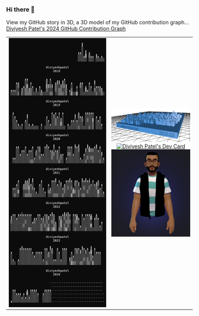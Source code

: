 ### Hi there 👋

View my GitHub story in 3D, a 3D model of my GitHub contribution graph...
<a href="https://github.com/diviyeshpatel/diviyeshpatel/blob/main/diviyeshpatel-2024-github-skyline.stl" title="Diviyesh Patel's GitHub Contribution Graph">Diviyesh Patel's 2024 GitHub Contribution Graph</a>

<table>
    <tr>
        <td width="55%" align="center">
            <img src="https://github.com/diviyeshpatel/diviyeshpatel/blob/main/Skyline_2018-2025.png?raw=true" width="100%" alt="Diviyesh Patel's GitHub Contribution Graph By Year"/>
        </td>
        <td width="45%" align="center">
            <img src="https://github.com/diviyeshpatel/diviyeshpatel/blob/main/Skyline.png?raw=true" width="100%" alt="Diviyesh Patel's GitHub Contribution Graph"/>
            <a href="https://app.daily.dev/diviyeshpatel"><img src="https://api.daily.dev/devcards/v2/bLJ5cluH7GAtgpjrVjOof.png?type=default&r=vz3" width="375" alt="Diviyesh Patel's Dev Card"/></a>   
            <img src="https://github.com/diviyeshpatel/diviyeshpatel/blob/main/DiviyeshPatel.png?raw=true" width="100%" alt="Diviyesh Patel's Microsoft Avatar"/>
        </td>
    </tr>
</table>

<!--
**diviyeshpatel/diviyeshpatel** is a ✨ _special_ ✨ repository because its `README.md` (this file) appears on your GitHub profile.

Here are some ideas to get you started:

- 🔭 I’m currently working on ...
- 🌱 I’m currently learning ...
- 👯 I’m looking to collaborate on ...
- 🤔 I’m looking for help with ...
- 💬 Ask me about ...
- 📫 How to reach me: ...
- 😄 Pronouns: ...
- ⚡ Fun fact: ...
-->
